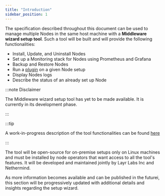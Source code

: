 ```yaml
---
title: "Introduction"
sidebar_position: 1
---
```

 
The specification described throughout this document can be used to manage multiple Nodes in the same host machine with a **Middleware wizard setup tool**. Such a tool will be built and will provide the following functionalities:

- Install, Update, and Uninstall Nodes
- Set up a Monitoring stack for Nodes using Prometheus and Grafana
- Backup and Restore Nodes
- Run a [plugin](../plugin/intro.mdx) on a given Node setup
- Display Nodes logs
- Describe the status of an already set up Node

:::note Disclaimer

The Middleware wizard setup tool has yet to be made available. It is currently in its development phase.

:::

:::tip

A work-in-progress description of the tool functionalities can be found [here](https://nethermind.notion.site/Wizard-Tool-Functionalities-96e5f2d682ce49bba78d38b6e4df4665b)

:::

The tool will be open-source for on-premise setups only on Linux machines and must be installed by node operators that want access to all the tool's features. It will be developed and maintained jointly by Layr Labs Inc and Nethermind.

As more information becomes available and can be published in the futurei, this section will be progressively updated with additional details and insights regarding the setup wizard.